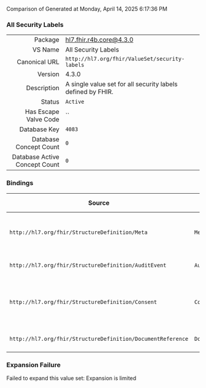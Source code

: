 Comparison of 
Generated at Monday, April 14, 2025 6:17:36 PM

### All Security Labels

|      |     |
| ---: | --- |
| Package | hl7.fhir.r4b.core@4.3.0 |
| VS Name | All Security Labels |
| Canonical URL | `http://hl7.org/fhir/ValueSet/security-labels` |
| Version | 4.3.0 |
| Description | A single value set for all security labels defined by FHIR. |
| Status | `Active` |
| Has Escape Valve Code | `` |
| Database Key | `4083` |
| Database Concept Count | `0` |
| Database Active Concept Count | `0` |
### Bindings

| Source | Element | Binding | Strength | Element Short |
| ------ | ------- | ------- | -------- | ------------- |
| `http://hl7.org/fhir/StructureDefinition/Meta` | `Meta.security` | `http://hl7.org/fhir/ValueSet/security-labels` | `Extensible` | Security Labels applied to this resource |
| `http://hl7.org/fhir/StructureDefinition/AuditEvent` | `AuditEvent.entity.securityLabel` | `http://hl7.org/fhir/ValueSet/security-labels` | `Extensible` | Security labels on the entity |
| `http://hl7.org/fhir/StructureDefinition/Consent` | `Consent.provision.securityLabel` | `http://hl7.org/fhir/ValueSet/security-labels` | `Extensible` | Security Labels that define affected resources |
| `http://hl7.org/fhir/StructureDefinition/DocumentReference` | `DocumentReference.securityLabel` | `http://hl7.org/fhir/ValueSet/security-labels` | `Extensible` | Document security-tags |

### Expansion Failure

Failed to expand this value set: Expansion is limited
